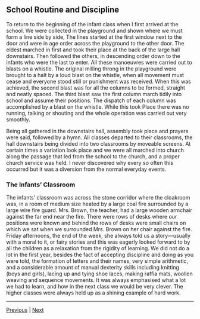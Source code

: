 ## School Routine and Discipline

To return to the beginning of the infant class when I first arrived at the school. We were collected in the playground and shown where we must form a line side by side, The lines started at the first window next to the door and were in age order across the playground to the other door. The eldest marched in first and took their place at the back of the large hall downstairs. Then followed the others, in descending order down to the infants who were the last to enter. All these manoeuvres were carried out to blasts on a whistle. The original milling throng in the playground were brought to a halt by a loud blast on the whistle, when all movement must cease and everyone stood still or punishment was received. When this was achieved, the second blast was for all the columns to be formed, straight and neatly spaced. The third blast saw the first column march tidily into school and assume their positions. The dispatch of each column was accomplished by a blast on the whistle. While this took Place there was no running, talking or shouting and the whole operation was carried out very smoothly.

Being all gathered in the downstairs hall, assembly took place and prayers were said, followed by a hymn. All classes departed to their classrooms, the hall downstairs being divided into two classrooms by moveable screens. At certain times a variation look place and we were all marched into church along the passage that led from the school to the church, and a proper church service was held. I never discovered why every so often this occurred but it was a diversion from the normal everyday events.

### The Infants’ Classroom

The infants’ classroom was across the stone corridor where the cloakroom was, in a room of medium size heated by a large coal fire surrounded by a large wire fire guard. Mrs. Brown, the teacher, had a large wooden armchair against the far end near the fire. There were rows of desks where our positions were known and behind the rows of desks were small chairs on which we sat when we surrounded Mrs. Brown on her chair against the fire. Friday afternoons, the end of the week, she always told us a story—usually with a moral to it, or fairy stories and this was eagerly looked forward to by all the children as a relaxation from the rigidity of learning. We did not do a lot in the first year, besides the fact of accepting discipline and doing as you were told, the formation of letters and their names, very simple arithmetic, and a considerable amount of manual dexterity skills including knitting (boys and girls), lacing up and tying shoe laces, making raffia mats, woollen weaving and sequence movements. It was always emphasised what a lot we had to learn, and how in the next class we would be very clever. The higher classes were always held up as a shining example of hard work.

---

<a href="./3.1-starting-school.html">Previous</a> | <a href="./3.3-going-to-school-alone.html">Next</a>
